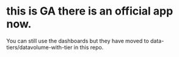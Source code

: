 # this is GA there is an official app now.
You can still use the dashboards but they have moved to data-tiers/datavolume-with-tier in this repo.